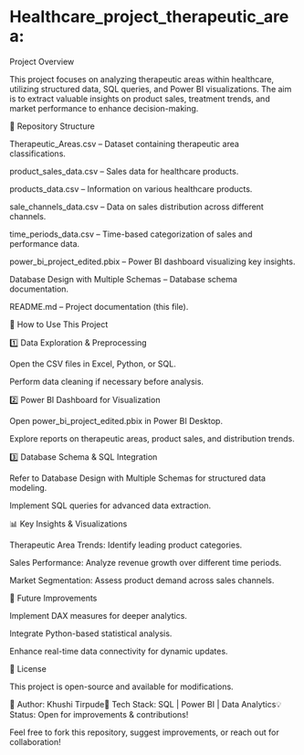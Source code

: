 # Healthcare_project_therapeutic_area:
 Project Overview

This project focuses on analyzing therapeutic areas within healthcare, utilizing structured data, SQL queries, and Power BI visualizations. The aim is to extract valuable insights on product sales, treatment trends, and market performance to enhance decision-making.

📂 Repository Structure

Therapeutic_Areas.csv – Dataset containing therapeutic area classifications.

product_sales_data.csv – Sales data for healthcare products.

products_data.csv – Information on various healthcare products.

sale_channels_data.csv – Data on sales distribution across different channels.

time_periods_data.csv – Time-based categorization of sales and performance data.

power_bi_project_edited.pbix – Power BI dashboard visualizing key insights.

Database Design with Multiple Schemas – Database schema documentation.

README.md – Project documentation (this file).

🔧 How to Use This Project

1️⃣ Data Exploration & Preprocessing

Open the CSV files in Excel, Python, or SQL.

Perform data cleaning if necessary before analysis.

2️⃣ Power BI Dashboard for Visualization

Open power_bi_project_edited.pbix in Power BI Desktop.

Explore reports on therapeutic areas, product sales, and distribution trends.

3️⃣ Database Schema & SQL Integration

Refer to Database Design with Multiple Schemas for structured data modeling.

Implement SQL queries for advanced data extraction.

📊 Key Insights & Visualizations

Therapeutic Area Trends: Identify leading product categories.

Sales Performance: Analyze revenue growth over different time periods.

Market Segmentation: Assess product demand across sales channels.

🚀 Future Improvements

Implement DAX measures for deeper analytics.

Integrate Python-based statistical analysis.

Enhance real-time data connectivity for dynamic updates.

📜 License

This project is open-source and available for modifications.

🔗 Author: Khushi Tirpude📌 Tech Stack: SQL | Power BI | Data Analytics💡 Status: Open for improvements & contributions!

Feel free to fork this repository, suggest improvements, or reach out for collaboration! 
